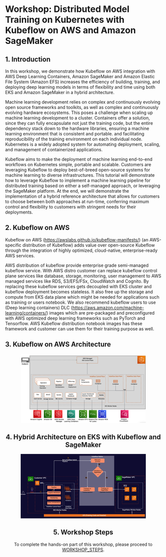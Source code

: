 # Workshop: Distributed Model Training on Kubernetes with Kubeflow on AWS and Amazon SageMaker

## 1. Introduction 

In this workshop, we demonstrate how Kubeflow on AWS integration with AWS Deep Learning Containers, Amazon SageMaker and Amazon Elastic File System (Amazon EFS) increases the efficiency of building, training, and deploying deep learning models in terms of flexibility and time using both EKS and Amazon SageMaker in a hybrid architecture. 

Machine learning development relies on complex and continuously evolving open source frameworks and toolkits, as well as complex and continuously evolving hardware ecosystems. This poses a challenge when scaling up machine learning development to a cluster. Containers offer a solution, since they can fully encapsulate not just the training code, but the entire dependency stack down to the hardware libraries, ensuring a machine learning environment that is consistent and portable. and facilitating reproducibility of the training environment on each individual node. Kubernetes is a widely adopted system for automating deployment, scaling, and management of containerized applications.

Kubeflow aims to make the deployment of machine learning end-to-end workflows on Kubernetes simple, portable and scalable. Customers are leveraging Kubeflow to deploy best-of-breed open-source systems for machine learning to diverse infrastructures.  This tutorial will demonstrate how to leverage Kubeflow to implement a machine learning pipeline  for distributed training based on either a self-managed approach, or leveraging the SageMaker platform.  At the end, we will demonstrate the implementation of a hybrid reference architecture that allows for customers to choose between both approaches at run-time, conferring maximum control and flexibility  to customers with stringent needs for their deployments.

## 2. Kubeflow on AWS

Kubeflow on AWS (https://awslabs.github.io/kubeflow-manifests/) (an AWS-specific distribution of Kubeflow) adds value over open-source Kubeflow through the integration of highly optimized, cloud-native, enterprise-ready AWS services.

AWS distribution of kubeflow provide enterprise grade semi-managed kubeflow service. With AWS distro customer can replace kubeflow control plane services like database, storage, monitoring, user management to AWS managed services like RDS, S3/EFS/FSx, CloudWatch and Cognito. By replacing these kubeflow services gets decoupled with EKS cluster and kubeflow deployment becomes stateless. It also free up the storage and compute from EKS data plane which might be needed for applications such as training or users notebook. We also recommend kubeflow users to use (Deep learning containers) DLC (https://aws.amazon.com/machine-learning/containers/) images which are pre-packaged and preconfigured with AWS optimized deep learning frameworks such as PyTorch and Tensorflow. AWS Kubeflow distribution notebook images has these framework and customer can use them for their training purpose as well. 

## 3. Kubeflow on AWS Architecture 

<center><img src="img/aws_kubeflow_architecture.png" width="80%"/> </br>

## 4. Hybrid Architecture on EKS with Kubeflow and SageMaker

<center><img src="img/kubeflow_sagemaker_hybrid_arch.png" width="80%"/> </br>

## 5. Workshop Steps

To complete the hands-on part of this workshop, please proceed to [WORKSHOP_STEPS](WORKSHOP_STEPS.md#workshop-steps).


